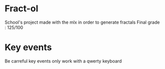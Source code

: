 # Fract-ol

School's project made with the mlx in order to generate fractals
Final grade : 125/100

# Key events

Be carreful key events only work with a qwerty keyboard

